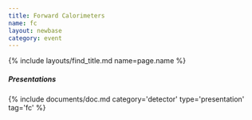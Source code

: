 ```yaml
---
title: Forward Calorimeters
name: fc
layout: newbase
category: event
---
```

{% include layouts/find_title.md name=page.name %}

##### Presentations
{% include documents/doc.md category='detector' type='presentation' tag='fc' %}
